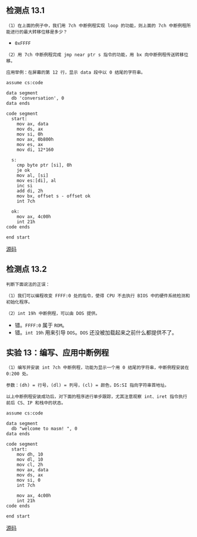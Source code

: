 ## 检测点 13.1

```
（1）在上面的例子中，我们用 7ch 中断例程实现 loop 的功能，则上面的 7ch 中断例程所能进行的最大转移位移是多少？
```

- `0xFFFF`

```
（2）用 7ch 中断例程完成 jmp near ptr s 指令的功能，用 bx 向中断例程传送转移位移。

应用举例：在屏幕的第 12 行，显示 data 段中以 0 结尾的字符串。

assume cs:code

data segment
  db 'conversation', 0
data ends

code segment
  start:
    mov ax, data
    mov ds, ax
    mov si, 0h
    mov ax, 0b800h
    mov es, ax
    mov di, 12*160

  s:
    cmp byte ptr [si], 0h
    je ok
    mov al, [si]
    mov es:[di], al
    inc si
    add di, 2h
    mov bx, offset s - offset ok
    int 7ch

  ok:
    mov ax, 4c00h
    int 21h
code ends

end start
```

[源码](../codes/quiz_13-1.asm)

## 检测点 13.2

```
判断下面说法的正误：

（1）我们可以编程改变 FFFF:0 处的指令，使得 CPU 不去执行 BIOS 中的硬件系统检测和初始化程序。

（2）int 19h 中断例程，可以由 DOS 提供。
```

- 错。`FFFF:0` 属于 `ROM`。
- 错。`int 19h` 用来引导 `DOS`。`DOS` 还没被加载起来之前什么都提供不了。

## 实验 13：编写、应用中断例程

```
（1）编写并安装 int 7ch 中断例程，功能为显示一个用 0 结尾的字符串，中断例程安装在 0:200 处。

参数：(dh) = 行号，(dl) = 列号，(cl) = 颜色，DS:SI 指向字符串首地址。

以上中断例程安装成功后，对下面的程序进行单步跟踪，尤其注意观察 int、iret 指令执行前后 CS、IP 和栈中的状态。

assume cs:code

data segment
  db "welcome to masm! ", 0
data ends

code segment
  start:
    mov dh, 10
    mov dl, 10
    mov cl, 2h
    mov ax, data
    mov ds, ax
    mov si, 0
    int 7ch

    mov ax, 4c00h
    int 21h
code ends

end start
```

[源码](../codes/lab_13-1.asm)
